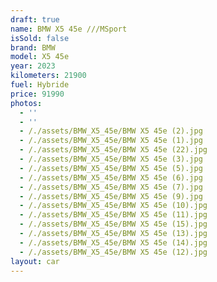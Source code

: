 ```yaml
---
draft: true
name: BMW X5 45e ///MSport
isSold: false
brand: BMW
model: X5 45e
year: 2023
kilometers: 21900
fuel: Hybride
price: 91990
photos:
  - ''
  - ''
  - /./assets/BMW_X5_45e/BMW X5 45e (2).jpg
  - /./assets/BMW_X5_45e/BMW X5 45e (1).jpg
  - /./assets/BMW_X5_45e/BMW X5 45e (22).jpg
  - /./assets/BMW_X5_45e/BMW X5 45e (3).jpg
  - /./assets/BMW_X5_45e/BMW X5 45e (5).jpg
  - /./assets/BMW_X5_45e/BMW X5 45e (6).jpg
  - /./assets/BMW_X5_45e/BMW X5 45e (7).jpg
  - /./assets/BMW_X5_45e/BMW X5 45e (9).jpg
  - /./assets/BMW_X5_45e/BMW X5 45e (10).jpg
  - /./assets/BMW_X5_45e/BMW X5 45e (11).jpg
  - /./assets/BMW_X5_45e/BMW X5 45e (15).jpg
  - /./assets/BMW_X5_45e/BMW X5 45e (13).jpg
  - /./assets/BMW_X5_45e/BMW X5 45e (14).jpg
  - /./assets/BMW_X5_45e/BMW X5 45e (12).jpg
layout: car
---
```


